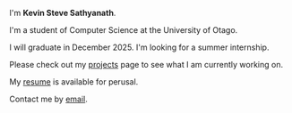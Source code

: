 ---
---

I'm **Kevin Steve Sathyanath**.

I'm a student of Computer Science at the University of Otago.

I will graduate in December 2025. I'm looking for a summer internship.

Please check out my [projects] page to see what I am currently working on.

My [resume] is available for perusal.

Contact me by [email].



[Github]: https://github.com/kvnstv1
[projects]: /projects
[resume]: /CV.pdf
[email]: satke569@student.otago.ac.nz